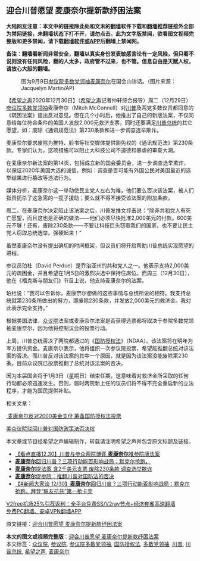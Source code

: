  <h2>迎合川普愿望 麦康奈尔提新款纾困法案</h2> <p class="notice"><b>大陆网友注意：本文中的链接除此处和文末的<a href="https://github.com/bannedbook/fanqiang" >翻墙</a>软件下载和<a href="https://github.com/killgcd/justmysocks/blob/master/README.md">翻墙推荐</a>链接外全部为禁网链接，未翻墙状态下打不开，请勿点击。此为文字版禁闻，欲看图文视频完整版和更多禁闻，请下载<a href="https://github.com/bannedbook/fanqiang">翻墙软件或APP</a>后翻墙上禁闻网。</p><p>备注：翻墙看新闻非常安全，翻墙以真实身份发表敏感言论有一定风险，但只看不说则没有任何风险，翻的人太多，政府管不过来，也不管。信息自由是天赋人权，请放心大胆的翻墙。</b></p>  <div class="entry"> <figure> <p><figcaption>图为9月9日<a href="https://www.bannedbook.org/bnews/tag/%e5%8f%82%e8%ae%ae%e9%99%a2/" class="st_tag internal_tag" rel="tag" title="标签 参议院 下的日志">参议院</a><a href="https://www.bannedbook.org/bnews/tag/%E5%A4%9A%E6%95%B0%E5%85%9A%E9%A2%86%E8%A2%96/" class="st_tag internal_tag" rel="tag" title="标签 多数党领袖 下的日志">多数党领袖</a><a href="https://www.bannedbook.org/bnews/tag/%E9%BA%A6%E5%BA%B7%E5%A5%88%E5%B0%94/" class="st_tag internal_tag" rel="tag" title="标签 麦康奈尔 下的日志">麦康奈尔</a>在国会山讲话。（图片来源：Jacquelyn Martin/AP)</figcaption></figure> <p>【<span class='wp_keywordlink_affiliate'><a href="https://www.soundofhope.org" title="希望之声" target="_blank">希望之声</a></span>2020年12月30日】（<a href="https://www.bannedbook.org/bnews/tag/%e5%b8%8c%e6%9c%9b%e4%b9%8b%e5%a3%b0/" class="st_tag internal_tag" rel="tag" title="标签 希望之声 下的日志">希望之声</a>记者仲轩综合报导）周二（12月29日）<a href="https://www.bannedbook.org/bnews/tag/%E5%8F%82%E8%AE%AE%E9%99%A2%E5%A4%9A%E6%95%B0%E5%85%9A%E9%A2%86%E8%A2%96/" class="st_tag internal_tag" rel="tag" title="标签 参议院多数党领袖 下的日志">参议院多数党领袖</a>麦康奈尔（Mitch McConnell）对<a href="https://www.bannedbook.org/bnews/tag/%e5%b7%9d%e6%99%ae/" class="st_tag internal_tag" rel="tag" title="标签 川普 下的日志">川普</a>及两党多数议员都同意的《疏困法案》提出反对意见。但在几个小时后，他推出了自己的新版法案，不仅同意给每位符合条件的美国人发放2,000元救济支票，同时还要满足<a href="https://www.bannedbook.org/bnews/tag/%E5%B7%9D%E6%99%AE%E6%80%BB%E7%BB%9F/" class="st_tag internal_tag" rel="tag" title="标签 川普总统 下的日志">川普总统</a>的其它愿望，如：废除《通讯规范法》第230条款和进一步调查选举欺诈。</p> <p>麦康奈尔要求废除为推特、脸书等社交媒体提供豁免权的《通讯规范法》第230条款。专家们认为，这项措施可以阻止大科技公司不道德和暴虐的审查大潮。</p> <p>在麦康奈尔新法案的第14页，包括成立新的国会委员会，进一步调查选举欺诈，以保证2020年美国大选的诚信，例如：调查是否可能有外国公民对美国最近的选举结果进行篡改等违法行为。</p> <p>媒体分析，麦康奈尔这一举动使民主党人左右为难，他们要么否决该法案，被人们指责扼杀了这急需的一揽子援助；要么就不得不接受该法案的附加条款。</p>  <p>周二，在麦康奈尔决定阻止该法案之后，川普发推文抨击说：“除非共和党人有死亡愿望，而且这也是正确的做法——他们必须尽快批准2,000美元的付款。600美元不够！还有，废除230条款——不要让科技巨头窃取我们的国家，也不要让民主党人窃取总统选举。强硬起来！”</p> <p></p> <p>虽然麦康奈尔没有提出确切的时间框架，但议员们将开启帮助川普总统实现愿望的进程。</p> <p>参议员珀杜（David Perdue）是乔治亚州的共和党人之一。他表示支持2,000美元的疏困金，并且希望在1月5日的激烈决选中保持住席位。而周三（12月30日），他在《福克斯与朋友们》节目上说，他支持麦康奈尔的法案。</p>  <p>珀杜说：“我可以告诉你，麦康奈尔想做的这些事情与总统所说的相符。我支持总统就第230条所做出的努力，即废除230条款，并发放2,000美元的救济金。我对此表示完全支持。”</p> <p>根据美国法律，<a href="https://www.bannedbook.org/bnews/tag/%E4%BC%97%E8%AE%AE%E9%99%A2/" class="st_tag internal_tag" rel="tag" title="标签 众议院 下的日志">众议院</a>法案或麦康奈尔法案是否获得选票都将取决于参院多数党领袖麦康奈尔，因为他将控制议会的投票行动。</p> <p>上周，川普总统否决了两院都通过的《<a href="https://www.bannedbook.org/bnews/tag/%E5%9B%BD%E9%98%B2%E6%8E%88%E6%9D%83%E6%B3%95/" class="st_tag internal_tag" rel="tag" title="标签 国防授权法 下的日志">国防授权法</a>》（NDAA）。该法案将在明年为军方提供资金。麦康奈尔表示，他将组织一次参议院投票，希望能推翻总统对该法案的否决。而川普反对该法案的其中一个原因，就是因为该法案没能废除第230条。目前众议院已投票推翻了总统对该法案的否决。</p> <p>因为本届国会将于1月3日（星期日）结束任期，这意味着对救济金所采取的任何行动都必须迅速发生。否则，届时两院新上任的议员们将不得不完全重启新的立法程序，才能为国民提供补贴。</p>  <p>相关文章：</p> <p><a href="https://www.soundofhope.org/post/458533"> 麦康奈尔反对2000美金支付 筹备国防授权法投票</a></p> <p><a href="https://www.soundofhope.org/post/458152">美众议院驳回川普对国防政策法否决权</a></p> <p>本文章或节目经希望之声编辑制作，转载请注明希望之声并包含原文标题及链接。</p>  <ul class='op-related-articles' title='相关阅读'> <li><a href='https://www.bannedbook.org/bnews/bannedvideo/20201231/1458170.html' target='_blank'>【看点直播12.30】川普与参众两院博弈 <b>麦康奈尔</b>推参院版法案</a></li> <li><a href='https://www.bannedbook.org/bnews/taiwannews/20201231/1458155.html' target='_blank'><b>麦康奈尔</b>回归川普？三项行动能否影响战局；默克尔抢跑，</a></li> <li><a href='https://www.bannedbook.org/bnews/topimagenews/20201231/1458141.html' target='_blank'><b>麦康奈尔</b>提法案 含2千美元支票 废除230条款 调查选举欺诈</a></li> <li><a href='https://www.bannedbook.org/bnews/comments/20201230/1458046.html' target='_blank'><b>麦康奈尔</b>促参院：推翻川普对国防法的否决</a></li> <li><a href='https://www.bannedbook.org/bnews/bannedvideo/20201230/1458012.html' target='_blank'>【#新闻大家谈 12/30】<b>麦康奈尔</b>回归川普？三项行动能否影响战局；默克尔抢跑，拜登“联友抗共”第一枪卡壳</a></li> </ul> <p class="texttj"> <a href="https://github.com/bannedbook/fanqiang/wiki/V2ray%E6%9C%BA%E5%9C%BA" target="_blank">V2free机场25%引荐返利：全平台免费SS/V2ray节点+经济套餐高速翻墙</a><br/> <a href="https://github.com/bannedbook/fanqiang/wiki/%E7%A6%81%E9%97%BB%E7%BD%91%E5%AE%89%E5%8D%93%E7%BF%BB%E5%A2%99%E6%96%B0%E9%97%BBAPP" target="_blank">免费PC翻墙、安卓VPN翻墙APP</a></p><p>原文链接：<a class="src_link"  href="https://www.soundofhope.org/post/458882" target="_blank">迎合川普愿望 麦康奈尔提新款纾困法案</a></p><a name='sharetosocial'></a>       <div><b>本文的图文或视频完整版</b>：<a href='https://www.bannedbook.org/bnews/comments/20201231/1458182.html'>迎合川普愿望 麦康奈尔提新款纾困法案</a></div>  </div><!--END ENTRY--> <div class="postfooter"> <div>本文标签：<a href="https://www.bannedbook.org/bnews/tag/%E4%BC%97%E8%AE%AE%E9%99%A2/" rel="tag">众议院</a>, <a href="https://www.bannedbook.org/bnews/tag/%e5%8f%82%e8%ae%ae%e9%99%a2/" rel="tag">参议院</a>, <a href="https://www.bannedbook.org/bnews/tag/%E5%8F%82%E8%AE%AE%E9%99%A2%E5%A4%9A%E6%95%B0%E5%85%9A%E9%A2%86%E8%A2%96/" rel="tag">参议院多数党领袖</a>, <a href="https://www.bannedbook.org/bnews/tag/%E5%9B%BD%E9%98%B2%E6%8E%88%E6%9D%83%E6%B3%95/" rel="tag">国防授权法</a>, <a href="https://www.bannedbook.org/bnews/tag/%E5%A4%9A%E6%95%B0%E5%85%9A%E9%A2%86%E8%A2%96/" rel="tag">多数党领袖</a>, <a href="https://www.bannedbook.org/bnews/tag/%e5%b7%9d%e6%99%ae/" rel="tag">川普</a>, <a href="https://www.bannedbook.org/bnews/tag/%E5%B7%9D%E6%99%AE%E6%80%BB%E7%BB%9F/" rel="tag">川普总统</a>, <a href="https://www.bannedbook.org/bnews/tag/%e5%b8%8c%e6%9c%9b%e4%b9%8b%e5%a3%b0/" rel="tag">希望之声</a>, <a href="https://www.bannedbook.org/bnews/tag/%E9%BA%A6%E5%BA%B7%E5%A5%88%E5%B0%94/" rel="tag">麦康奈尔</a></div>  </div><!--END POSTFOOTER--> 